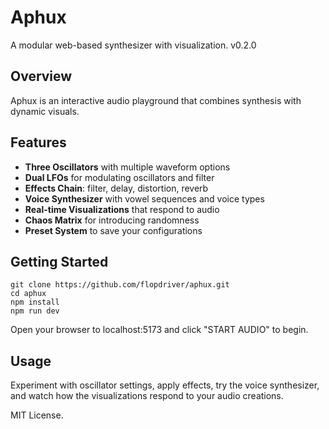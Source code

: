 # Aphux

A modular web-based synthesizer with visualization. v0.2.0

## Overview

Aphux is an interactive audio playground that combines synthesis with dynamic visuals.

## Features

- **Three Oscillators** with multiple waveform options
- **Dual LFOs** for modulating oscillators and filter
- **Effects Chain**: filter, delay, distortion, reverb
- **Voice Synthesizer** with vowel sequences and voice types
- **Real-time Visualizations** that respond to audio
- **Chaos Matrix** for introducing randomness
- **Preset System** to save your configurations

## Getting Started

```
git clone https://github.com/flopdriver/aphux.git
cd aphux
npm install
npm run dev
```

Open your browser to localhost:5173 and click "START AUDIO" to begin.

## Usage

Experiment with oscillator settings, apply effects, try the voice synthesizer, and watch how the visualizations respond to your audio creations.

MIT License.